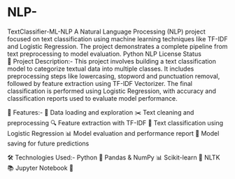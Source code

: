 # NLP-

TextClassifier-ML-NLP A Natural Language Processing (NLP) project focused on text classification using machine learning techniques like TF-IDF and Logistic Regression. The project demonstrates a complete pipeline from text preprocessing to model evaluation. Python NLP License Status
<br>
📌 Project Description:- This project involves building a text classification model to categorize textual data into multiple classes. It includes preprocessing steps like lowercasing, stopword and punctuation removal, followed by feature extraction using TF-IDF Vectorizer. The final classification is performed using Logistic Regression, with accuracy and classification reports used to evaluate model performance.
<br>

🔧 Features:- 📄 Data loading and exploration ✂️ Text cleaning and preprocessing 🔍 Feature extraction with TF-IDF 🤖 Text classification using Logistic Regression 📊 Model evaluation and performance report 💾 Model saving for future predictions
<br>

🛠️ Technologies Used:- Python 🐍 Pandas & NumPy 📊 Scikit-learn 🔧 NLTK 📚 Jupyter Notebook 📓
